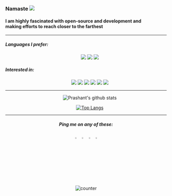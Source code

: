
### Namaste <img src="https://img.icons8.com/emoji/24/000000/folded-hands-light-skin-tone.png"/>
#### I am highly fascinated with open-source and development and <br> making efforts to reach closer to the farthest

<hr>

##### Languages I prefer:<br>
<div align="center">
<ul>
   <img src="https://img.icons8.com/color/48/000000/python.png"> &Tab;
   <img src="https://img.icons8.com/color/48/000000/c-plus-plus-logo.png"> &Tab;
   <img src="https://img.icons8.com/color/48/000000/javascript.png"> &Tab;
</ul>
</div>

##### Interested in:<br>
<div align="center">
 <ul>
  <img src="https://img.icons8.com/color/64/000000/django.png"/> &Tab;
  <img src="https://img.icons8.com/color/48/000000/amazon-web-services.png"/> &Tab;
  <img src="https://img.icons8.com/color/48/000000/source-code.png"/> &Tab;
  <img src="https://img.icons8.com/cute-clipart/48/000000/machine-learning.png"/> &Tab;
  <img src="https://img.icons8.com/fluent/48/000000/blockchain-new-logo.png"/> &Tab;
  <img src="https://img.icons8.com/cotton/48/000000/artificial-intelligence.png"/> &Tab;
 </ul>
</div>
<hr>

<div align="center">
<ul>
<span>
   
![Prashant's github stats](https://github-readme-stats.vercel.app/api?username=pra17dod&theme=radical&show_icons=true&count_private=true&hide=stars)

[![Top Langs](https://github-readme-stats.vercel.app/api/top-langs/?username=pra17dod&theme=radical&layout=compact&hide=css)](https://github.com/pra17dod/github-readme-stats&theme=vue)

</span>

</ul>
</div>

<hr>

<div align="center">
   
##### Ping me on any of these: <br>

[<img src="https://img.icons8.com/color/48/000000/twitter.png" width="3.5%"/>](https://twitter.com/@dodiya_prashant)
[<img src="https://img.icons8.com/color/48/000000/linkedin.png" width="3.5%"/>](https://www.linkedin.com/in/dodiya-prashant)
[<img src="https://img.icons8.com/fluent/48/000000/instagram-new.png" width="3.5%"/>](https://www.instagram.com/prance_always)
<a href="mailto:pra17dod@gmail.com"> <img src="https://img.icons8.com/color/48/000000/gmail.png" width="3.5%"/> </a>

<p> <img src="https://komarev.com/ghpvc/?username=pra17dod&color=green" alt="counter" /> </p>

</div>


 
